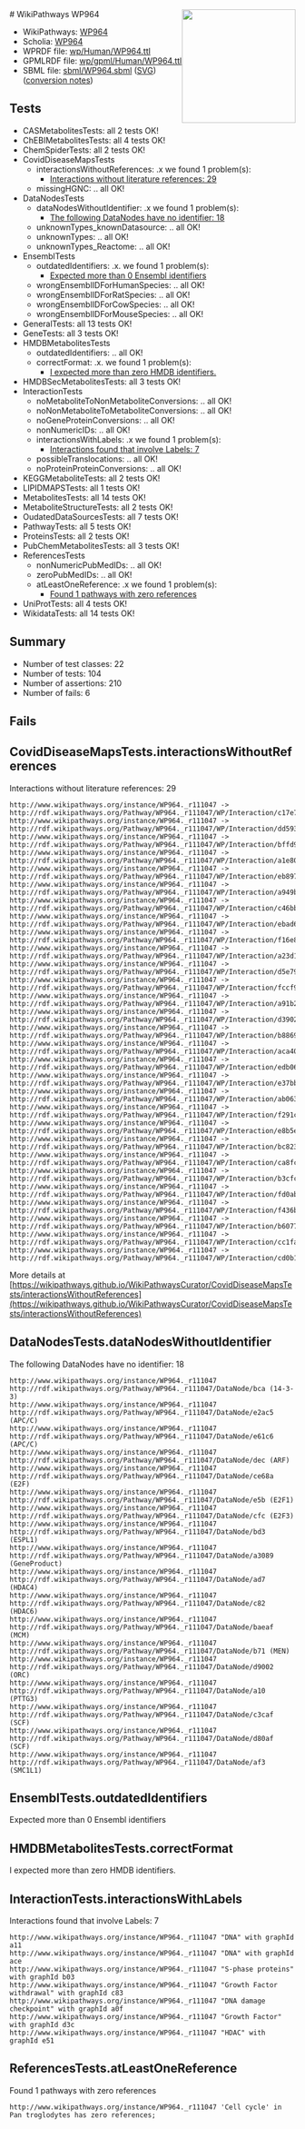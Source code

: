 <img style="float: right; width: 200px" src="../logo.png" />
# WikiPathways WP964

* WikiPathways: [WP964](https://identifiers.org/wikipathways:WP964)
* Scholia: [WP964](https://scholia.toolforge.org/wikipathways/WP964)
* WPRDF file: [wp/Human/WP964.ttl](../wp/Human/WP964.ttl)
* GPMLRDF file: [wp/gpml/Human/WP964.ttl](../wp/gpml/Human/WP964.ttl)
* SBML file: [sbml/WP964.sbml](../sbml/WP964.sbml) ([SVG](../sbml/WP964.svg)) ([conversion notes](../sbml/WP964.txt))

## Tests
* CASMetabolitesTests: all 2 tests OK!
* ChEBIMetabolitesTests: all 4 tests OK!
* ChemSpiderTests: all 2 tests OK!
* CovidDiseaseMapsTests
    * interactionsWithoutReferences: .x we found 1 problem(s):
        * [Interactions without literature references: 29](#9701cd09)
    * missingHGNC: .. all OK!
* DataNodesTests
    * dataNodesWithoutIdentifier: .x we found 1 problem(s):
        * [The following DataNodes have no identifier: 18](#8792c498)
    * unknownTypes_knownDatasource: .. all OK!
    * unknownTypes: .. all OK!
    * unknownTypes_Reactome: .. all OK!
* EnsemblTests
    * outdatedIdentifiers: .x. we found 1 problem(s):
        * [Expected more than 0 Ensembl identifiers](#f44398b7)
    * wrongEnsemblIDForHumanSpecies: .. all OK!
    * wrongEnsemblIDForRatSpecies: .. all OK!
    * wrongEnsemblIDForCowSpecies: .. all OK!
    * wrongEnsemblIDForMouseSpecies: .. all OK!
* GeneralTests: all 13 tests OK!
* GeneTests: all 3 tests OK!
* HMDBMetabolitesTests
    * outdatedIdentifiers: .. all OK!
    * correctFormat: .x. we found 1 problem(s):
        * [I expected more than zero HMDB identifiers.](#ad154c1e)
* HMDBSecMetabolitesTests: all 3 tests OK!
* InteractionTests
    * noMetaboliteToNonMetaboliteConversions: .. all OK!
    * noNonMetaboliteToMetaboliteConversions: .. all OK!
    * noGeneProteinConversions: .. all OK!
    * nonNumericIDs: .. all OK!
    * interactionsWithLabels: .x we found 1 problem(s):
        * [Interactions found that involve Labels: 7](#630d267e)
    * possibleTranslocations: .. all OK!
    * noProteinProteinConversions: .. all OK!
* KEGGMetaboliteTests: all 2 tests OK!
* LIPIDMAPSTests: all 1 tests OK!
* MetabolitesTests: all 14 tests OK!
* MetaboliteStructureTests: all 2 tests OK!
* OudatedDataSourcesTests: all 7 tests OK!
* PathwayTests: all 5 tests OK!
* ProteinsTests: all 2 tests OK!
* PubChemMetabolitesTests: all 3 tests OK!
* ReferencesTests
    * nonNumericPubMedIDs: .. all OK!
    * zeroPubMedIDs: .. all OK!
    * atLeastOneReference: .x we found 1 problem(s):
        * [Found 1 pathways with zero references](#35eb778e)
* UniProtTests: all 4 tests OK!
* WikidataTests: all 14 tests OK!


## Summary

* Number of test classes: 22
* Number of tests: 104
* Number of assertions: 210
* Number of fails: 6

## Fails

<a name="9701cd09" />

## CovidDiseaseMapsTests.interactionsWithoutReferences

Interactions without literature references: 29
```
http://www.wikipathways.org/instance/WP964._r111047 -> http://rdf.wikipathways.org/Pathway/WP964._r111047/WP/Interaction/c17e7
http://www.wikipathways.org/instance/WP964._r111047 -> http://rdf.wikipathways.org/Pathway/WP964._r111047/WP/Interaction/dd593
http://www.wikipathways.org/instance/WP964._r111047 -> http://rdf.wikipathways.org/Pathway/WP964._r111047/WP/Interaction/bffd9
http://www.wikipathways.org/instance/WP964._r111047 -> http://rdf.wikipathways.org/Pathway/WP964._r111047/WP/Interaction/a1e80
http://www.wikipathways.org/instance/WP964._r111047 -> http://rdf.wikipathways.org/Pathway/WP964._r111047/WP/Interaction/eb897
http://www.wikipathways.org/instance/WP964._r111047 -> http://rdf.wikipathways.org/Pathway/WP964._r111047/WP/Interaction/a949b
http://www.wikipathways.org/instance/WP964._r111047 -> http://rdf.wikipathways.org/Pathway/WP964._r111047/WP/Interaction/c46bb
http://www.wikipathways.org/instance/WP964._r111047 -> http://rdf.wikipathways.org/Pathway/WP964._r111047/WP/Interaction/ebad6
http://www.wikipathways.org/instance/WP964._r111047 -> http://rdf.wikipathways.org/Pathway/WP964._r111047/WP/Interaction/f16e8
http://www.wikipathways.org/instance/WP964._r111047 -> http://rdf.wikipathways.org/Pathway/WP964._r111047/WP/Interaction/a23d1
http://www.wikipathways.org/instance/WP964._r111047 -> http://rdf.wikipathways.org/Pathway/WP964._r111047/WP/Interaction/d5e79
http://www.wikipathways.org/instance/WP964._r111047 -> http://rdf.wikipathways.org/Pathway/WP964._r111047/WP/Interaction/fccf9
http://www.wikipathways.org/instance/WP964._r111047 -> http://rdf.wikipathways.org/Pathway/WP964._r111047/WP/Interaction/a91b2
http://www.wikipathways.org/instance/WP964._r111047 -> http://rdf.wikipathways.org/Pathway/WP964._r111047/WP/Interaction/d3902
http://www.wikipathways.org/instance/WP964._r111047 -> http://rdf.wikipathways.org/Pathway/WP964._r111047/WP/Interaction/b8869
http://www.wikipathways.org/instance/WP964._r111047 -> http://rdf.wikipathways.org/Pathway/WP964._r111047/WP/Interaction/aca40
http://www.wikipathways.org/instance/WP964._r111047 -> http://rdf.wikipathways.org/Pathway/WP964._r111047/WP/Interaction/edb06
http://www.wikipathways.org/instance/WP964._r111047 -> http://rdf.wikipathways.org/Pathway/WP964._r111047/WP/Interaction/e37bb
http://www.wikipathways.org/instance/WP964._r111047 -> http://rdf.wikipathways.org/Pathway/WP964._r111047/WP/Interaction/ab063
http://www.wikipathways.org/instance/WP964._r111047 -> http://rdf.wikipathways.org/Pathway/WP964._r111047/WP/Interaction/f291c
http://www.wikipathways.org/instance/WP964._r111047 -> http://rdf.wikipathways.org/Pathway/WP964._r111047/WP/Interaction/e8b5e
http://www.wikipathways.org/instance/WP964._r111047 -> http://rdf.wikipathways.org/Pathway/WP964._r111047/WP/Interaction/bc823
http://www.wikipathways.org/instance/WP964._r111047 -> http://rdf.wikipathways.org/Pathway/WP964._r111047/WP/Interaction/ca8fc
http://www.wikipathways.org/instance/WP964._r111047 -> http://rdf.wikipathways.org/Pathway/WP964._r111047/WP/Interaction/b3cfc
http://www.wikipathways.org/instance/WP964._r111047 -> http://rdf.wikipathways.org/Pathway/WP964._r111047/WP/Interaction/fd0ab
http://www.wikipathways.org/instance/WP964._r111047 -> http://rdf.wikipathways.org/Pathway/WP964._r111047/WP/Interaction/f436b
http://www.wikipathways.org/instance/WP964._r111047 -> http://rdf.wikipathways.org/Pathway/WP964._r111047/WP/Interaction/b6077
http://www.wikipathways.org/instance/WP964._r111047 -> http://rdf.wikipathways.org/Pathway/WP964._r111047/WP/Interaction/cc1fa
http://www.wikipathways.org/instance/WP964._r111047 -> http://rdf.wikipathways.org/Pathway/WP964._r111047/WP/Interaction/cd0b1
```

More details at [https://wikipathways.github.io/WikiPathwaysCurator/CovidDiseaseMapsTests/interactionsWithoutReferences](https://wikipathways.github.io/WikiPathwaysCurator/CovidDiseaseMapsTests/interactionsWithoutReferences)

<a name="8792c498" />

## DataNodesTests.dataNodesWithoutIdentifier

The following DataNodes have no identifier: 18
```
http://www.wikipathways.org/instance/WP964._r111047 http://rdf.wikipathways.org/Pathway/WP964._r111047/DataNode/bca (14-3-3)
http://www.wikipathways.org/instance/WP964._r111047 http://rdf.wikipathways.org/Pathway/WP964._r111047/DataNode/e2ac5 (APC/C)
http://www.wikipathways.org/instance/WP964._r111047 http://rdf.wikipathways.org/Pathway/WP964._r111047/DataNode/e61c6 (APC/C)
http://www.wikipathways.org/instance/WP964._r111047 http://rdf.wikipathways.org/Pathway/WP964._r111047/DataNode/dec (ARF)
http://www.wikipathways.org/instance/WP964._r111047 http://rdf.wikipathways.org/Pathway/WP964._r111047/DataNode/ce68a (E2F)
http://www.wikipathways.org/instance/WP964._r111047 http://rdf.wikipathways.org/Pathway/WP964._r111047/DataNode/e5b (E2F1)
http://www.wikipathways.org/instance/WP964._r111047 http://rdf.wikipathways.org/Pathway/WP964._r111047/DataNode/cfc (E2F3)
http://www.wikipathways.org/instance/WP964._r111047 http://rdf.wikipathways.org/Pathway/WP964._r111047/DataNode/bd3 (ESPL1)
http://www.wikipathways.org/instance/WP964._r111047 http://rdf.wikipathways.org/Pathway/WP964._r111047/DataNode/a3089 (GeneProduct)
http://www.wikipathways.org/instance/WP964._r111047 http://rdf.wikipathways.org/Pathway/WP964._r111047/DataNode/ad7 (HDAC4)
http://www.wikipathways.org/instance/WP964._r111047 http://rdf.wikipathways.org/Pathway/WP964._r111047/DataNode/c82 (HDAC6)
http://www.wikipathways.org/instance/WP964._r111047 http://rdf.wikipathways.org/Pathway/WP964._r111047/DataNode/baeaf (MCM)
http://www.wikipathways.org/instance/WP964._r111047 http://rdf.wikipathways.org/Pathway/WP964._r111047/DataNode/b71 (MEN)
http://www.wikipathways.org/instance/WP964._r111047 http://rdf.wikipathways.org/Pathway/WP964._r111047/DataNode/d9002 (ORC)
http://www.wikipathways.org/instance/WP964._r111047 http://rdf.wikipathways.org/Pathway/WP964._r111047/DataNode/a10 (PTTG3)
http://www.wikipathways.org/instance/WP964._r111047 http://rdf.wikipathways.org/Pathway/WP964._r111047/DataNode/c3caf (SCF)
http://www.wikipathways.org/instance/WP964._r111047 http://rdf.wikipathways.org/Pathway/WP964._r111047/DataNode/d80af (SCF)
http://www.wikipathways.org/instance/WP964._r111047 http://rdf.wikipathways.org/Pathway/WP964._r111047/DataNode/af3 (SMC1L1)
```

<a name="f44398b7" />

## EnsemblTests.outdatedIdentifiers

Expected more than 0 Ensembl identifiers
<a name="ad154c1e" />

## HMDBMetabolitesTests.correctFormat

I expected more than zero HMDB identifiers.
<a name="630d267e" />

## InteractionTests.interactionsWithLabels

Interactions found that involve Labels: 7
```
http://www.wikipathways.org/instance/WP964._r111047 "DNA" with graphId a11
http://www.wikipathways.org/instance/WP964._r111047 "DNA" with graphId ace
http://www.wikipathways.org/instance/WP964._r111047 "S-phase proteins" with graphId b03
http://www.wikipathways.org/instance/WP964._r111047 "Growth Factor 
withdrawal" with graphId c83
http://www.wikipathways.org/instance/WP964._r111047 "DNA damage checkpoint" with graphId a0f
http://www.wikipathways.org/instance/WP964._r111047 "Growth Factor" with graphId d3c
http://www.wikipathways.org/instance/WP964._r111047 "HDAC" with graphId e51
```

<a name="35eb778e" />

## ReferencesTests.atLeastOneReference

Found 1 pathways with zero references
```
http://www.wikipathways.org/instance/WP964._r111047 'Cell cycle' in Pan troglodytes has zero references; 
```

